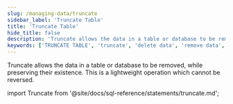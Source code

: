 ```yaml
---
slug: /managing-data/truncate
sidebar_label: 'Truncate Table'
title: 'Truncate Table'
hide_title: false
description: 'Truncate allows the data in a table or database to be removed, while preserving their existence.'
keywords: ['TRUNCATE TABLE', 'truncate', 'delete data', 'remove data', 'lightweight operation']
---
```


Truncate allows the data in a table or database to be removed, while preserving their existence. This is a lightweight operation which cannot be reversed.

import Truncate from '@site/docs/sql-reference/statements/truncate.md';

<Truncate/>
